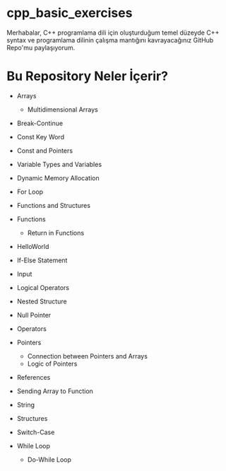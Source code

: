 # cpp_basic_exercises
 
Merhabalar, C++ programlama dili için oluşturduğum temel düzeyde C++ syntax ve programlama dilinin çalışma mantığını kavrayacağınız GitHub Repo'mu paylaşıyorum.

# Bu Repository Neler İçerir?

- Arrays
  * Multidimensional Arrays

- Break-Continue

- Const Key Word

- Const and Pointers

- Variable Types and Variables

- Dynamic Memory Allocation

- For Loop

- Functions and Structures

- Functions
  * Return in Functions

- HelloWorld

- If-Else Statement

- Input

- Logical Operators

- Nested Structure

- Null Pointer

- Operators

- Pointers
  * Connection between Pointers and Arrays
  * Logic of Pointers

- References

- Sending Array to Function

- String

- Structures

- Switch-Case

- While Loop
  * Do-While Loop

